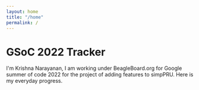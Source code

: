 ```yaml
---
layout: home
title: "/home"
permalink: /
---
```


# GSoC 2022 Tracker
I'm Krishna Narayanan, I am working under BeagleBoard.org for Google summer of code 2022 for the project of adding features to simpPRU. Here is my everyday progress.
